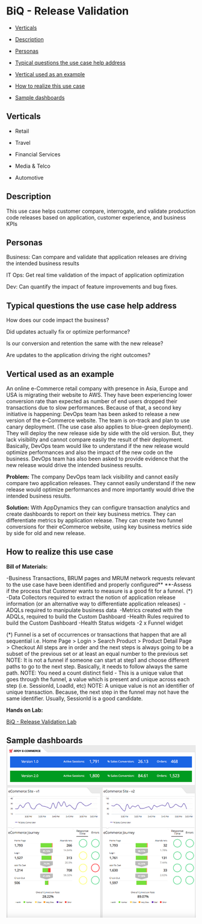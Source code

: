 BiQ - Release Validation
========================

-   [Verticals](#BiQ-ReleaseValidation-Verticals)

-   [Description](#BiQ-ReleaseValidation-Description)

-   [Personas](#BiQ-ReleaseValidation-Personas)

-   [Typical questions the use case help
    address](#BiQ-ReleaseValidation-Typicalquestionst)

-   [Vertical used as an
    example](#BiQ-ReleaseValidation-Verticalusedasane)

-   [How to realize this use
    case](#BiQ-ReleaseValidation-Howtorealizethisu)

-   [Sample dashboards](#BiQ-ReleaseValidation-Sampledashboards)

Verticals
---------

-   Retail

-   Travel

-   Financial Services

-   Media & Telco

-   Automotive

Description
-----------

This use case helps customer compare, interrogate, and validate
production code releases based on application, customer experience, and
business KPIs 

Personas
--------

Business: Can compare and validate that application releases are driving
the intended business results

IT Ops: Get real time validation of the impact of application
optimization

Dev: Can quantify the impact of feature improvements and bug fixes. 

Typical questions the use case help address
-------------------------------------------

How does our code impact the business?

Did updates actually fix or optimize performance?

Is our conversion and retention the same with the new release?

Are updates to the application driving the right outcomes?

Vertical used as an example
---------------------------

An online e-Commerce retail company with presence in Asia, Europe and
USA is migrating their website to AWS. They have been experiencing lower
conversion rate than expected as number of end users dropped their
transactions due to slow performances.
Because of that, a second key initiative is happening: DevOps team has
been asked to release a new version of the e-Commerce website. The team
is on-track and plan to use canary deployment. (The use case also
applies to blue-green deployment). They will deploy the new release side
by side with the old version. But, they lack visibility and cannot
compare easily the result of their deployment. Basically, DevOps team
would like to understand if the new release would optimize performances
and also the impact of the new code on the business. DevOps team has
also been asked to provide evidence that the new release would drive the
intended business results.

**Problem:**
The company DevOps team lack visibility and cannot easily compare two
application releases. They cannot easily understand if the new release
would optimize performances and more importantly would drive the
intended business results.  

**Solution:**
With AppDynamics they can configure transaction analytics and create
dashboards to report on their key business metrics. They can
differentiate metrics by application release.
They can create two funnel conversions for their eCommerce website,
using key business metrics side by side for old and new release.

How to realize this use case
----------------------------

**Bill of Materials:**

-Business Transactions, BRUM pages and MRUM network requests relevant to
the use case have been identified and properly configured**
**-Assess if the process that Customer wants to measure is a good fit
for a funnel. (*)
-Data Collectors required to extract the notion of application release
information (or an alternative way to differentiate application
releases) 
-ADQLs required to manipulate business data 
-Metrics created with the ADQLs, required to build the Custom Dashboard
-Health Rules required to build the Custom Dashboard
-Health Status widgets
-2 x Funnel widget

(*)
Funnel is a set of occurrences or transactions that happen that are all
sequential i.e. Home Page > Login > Search Product > Product Detail
Page > Checkout
All steps are in order and the next steps is always going to be a subset
of the previous set or at least an equal number to the previous set 
NOTE: It is not a funnel if someone can start at step1 and choose
different paths to go to the next step. Basically, it needs to follow
always the same path.
NOTE: You need a count distinct field - This is a unique value that goes
through the funnel, a value which is present and unique across each step
(i.e. SessionId, LoadId, etc)
NOTE: A unique value is not an identifier of unique transaction.
Because, the next step in the funnel may not have the same identifier.
Usually, SessionId is a good candidate.  

**Hands on Lab:**

[BiQ - Release Validation
Lab](https://github.com/smazzone/biqworkshop/blob/master/04_releasevalidationlab/releasevalidationlab.md)

Sample dashboards  ![](.//media/image1.png)
------------------------------------------

